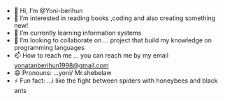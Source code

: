 - 👋 Hi, I’m @Yoni-berihun
- 👀 I’m interested in reading books ,coding and also creating something new!
- 🌱 I’m currently learning information systems
- 💞️ I’m looking to collaborate on ... project that build my knowledge on programming languages
- 📫 How to reach me ... you can reach me by my email yonatanberihun1998@gmail.com
- 😄 Pronouns: ...yoni/ Mr.shebelaw
- ⚡ Fun fact: ...i like the fight between spiders with honeybees and black ants

<!---
Yoni-berihun/Yoni-berihun is a ✨ special ✨ repository because its `README.md` (this file) appears on your GitHub profile.
You can click the Preview link to take a look at your changes.
--->
